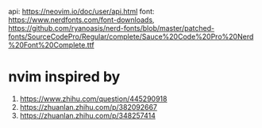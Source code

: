 api: https://neovim.io/doc/user/api.html
font: https://www.nerdfonts.com/font-downloads, https://github.com/ryanoasis/nerd-fonts/blob/master/patched-fonts/SourceCodePro/Regular/complete/Sauce%20Code%20Pro%20Nerd%20Font%20Complete.ttf

# nvim inspired by
1. https://www.zhihu.com/question/445290918
2. https://zhuanlan.zhihu.com/p/382092667 
3. https://zhuanlan.zhihu.com/p/348257414
